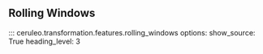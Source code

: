 ## Rolling Windows

::: ceruleo.transformation.features.rolling_windows
    options:
      show_source: True
      heading_level: 3